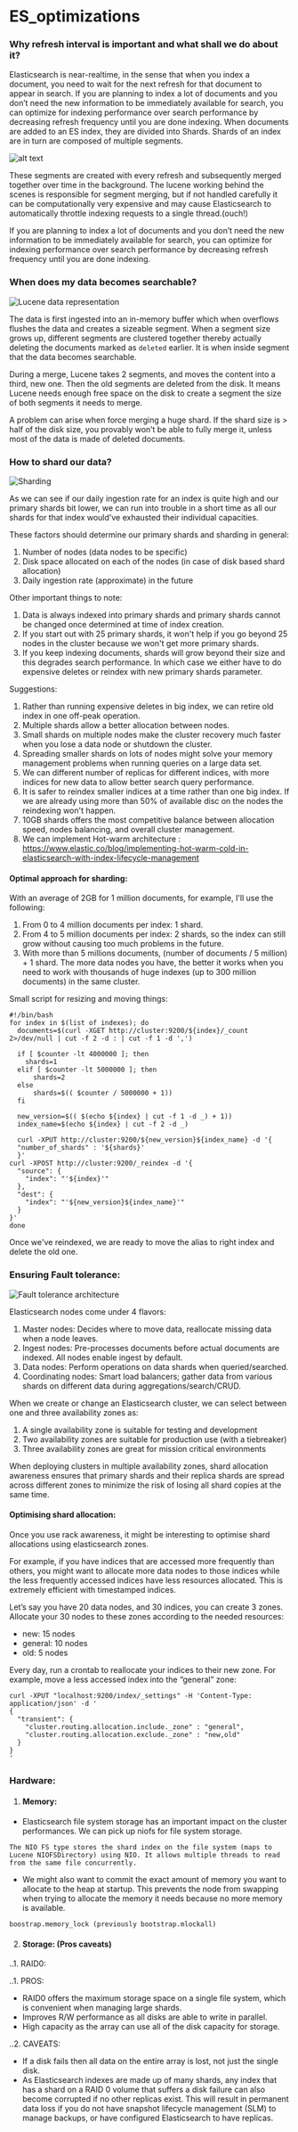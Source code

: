 # ES_optimizations

### Why refresh interval is important and what shall we do about it?

Elasticsearch is near-realtime, in the sense that when you index a document, you need to wait for the next refresh for that document to appear in search. 
If you are planning to index a lot of documents and you don’t need the new information to be immediately available for search, you can optimize for indexing performance over search performance by decreasing refresh frequency until you are done indexing.
When documents are added to an ES index, they are divided into Shards. Shards of an index are in turn are composed of multiple segments.  

![alt text](https://fdv.github.io/running-elasticsearch-fun-profit/003-about-lucene/images/image2.svg "Lucene data structure")


These segments are created with every refresh and subsequently merged together over time in the background.
The lucene working behind the scenes is responsible for segment merging, but if not handled carefully it can be computationally very expensive and may cause Elasticsearch to automatically throttle indexing requests to a single thread.(ouch!)

If you are planning to index a lot of documents and you don’t need the new information to be immediately available for search, you can optimize for indexing performance over search performance by decreasing refresh frequency until you are done indexing.

### When does my data becomes searchable?

![Lucene data representation](images/lucene_data_representation.png)

The data is first ingested into an in-memory buffer which when overflows flushes the data and creates a sizeable segment. 
When a segment size grows up, different segments are clustered together thereby actually deleting the documents marked as `deleted` earlier. It is when inside segment that the data becomes searchable.

During a merge, Lucene takes 2 segments, and moves the content into a third, new one. Then the old segments are deleted from the disk. It means Lucene needs enough free space on the disk to create a segment the size of both segments it needs to merge.

A problem can arise when force merging a huge shard. If the shard size is > half of the disk size, you provably won’t be able to fully merge it, unless most of the data is made of deleted documents.

### How to shard our data?

![Sharding](images/sharding.jpg)

As we can see if our daily ingestion rate for an index is quite high and our primary shards bit lower, we can run into trouble in a short time as all our shards for that index would've exhausted their individual capacities. 

These factors should determine our primary shards and sharding in general: 

1. Number of nodes (data nodes to be specific)
2. Disk space allocated on each of the nodes (in case of disk based shard allocation)
3. Daily ingestion rate (approximate) in the future

Other important things to note:

1. Data is always indexed into primary shards and primary shards cannot be changed once determined at time of index creation. 
2. If you start out with 25 primary shards, it won't help if you go beyond 25 nodes in the cluster because we won't get more primary shards.
3. If you keep indexing documents, shards will grow beyond their size and this degrades search performance. In which case we either have to do expensive deletes or reindex with new primary shards parameter.

Suggestions: 

1. Rather than running expensive deletes in big index, we can retire old index in one off-peak operation.
2. Multiple shards allow a better allocation between nodes.
3. Small shards on multiple nodes make the cluster recovery much faster when you lose a data node or shutdown the cluster.
4. Spreading smaller shards on lots of nodes might solve your memory management problems when running queries on a large data set.
5. We can different number of replicas for different indices, with more indices for new data to allow better search query performance. 
6. It is safer to reindex smaller indices at a time rather than one big index. If we are already using more than 50% of available disc on the nodes the reindexing won't happen. 
7. 10GB shards offers the most competitive balance between allocation speed, nodes balancing, and overall cluster management.
8. We can implement Hot-warm architecture :
 https://www.elastic.co/blog/implementing-hot-warm-cold-in-elasticsearch-with-index-lifecycle-management 

#### Optimal approach for sharding: 

With an average of 2GB for 1 million documents, for example, I'll use the following:
1. From 0 to 4 million documents per index: 1 shard.
2. From 4 to 5 million documents per index: 2 shards, so the index can still grow without causing too much problems in the future.
3. With more than 5 millions documents, (number of documents / 5 million) + 1 shard.
The more data nodes you have, the better it works when you need to work with thousands of huge indexes (up to 300 million documents) in the same cluster.

Small script for resizing and moving things: 

```
#!/bin/bash
for index in $(list of indexes); do
  documents=$(curl -XGET http://cluster:9200/${index}/_count 2>/dev/null | cut -f 2 -d : | cut -f 1 -d ',')
  
  if [ $counter -lt 4000000 ]; then
    shards=1
  elif [ $counter -lt 5000000 ]; then
      shards=2
  else
      shards=$(( $counter / 5000000 + 1)) 
  fi
  
  new_version=$(( $(echo ${index} | cut -f 1 -d _) + 1)) 
  index_name=$(echo ${index} | cut -f 2 -d _)
  
  curl -XPUT http://cluster:9200/${new_version}${index_name} -d '{  
  "number_of_shards" : '${shards}' 
  }'
curl -XPOST http://cluster:9200/_reindex -d '{ 
  "source": {
    "index": "'${index}'"
  },
  "dest": {
    "index": "'${new_version}${index_name}'"
  }
}'
done
```

Once we've reindexed, we are ready to move the alias to right index and delete the old one. 

### Ensuring Fault tolerance: 

![Fault tolerance architecture](https://fdv.github.io/running-elasticsearch-fun-profit/004-cluster-design/images/image1.svg)

Elasticsearch nodes come under 4 flavors:

1. Master nodes: Decides where to move data, reallocate missing data when a node leaves.
2. Ingest nodes: Pre-processes documents before actual documents are indexed. All nodes enable ingest by default.
3. Data nodes: Perform operations on data shards when queried/searched. 
4. Coordinating nodes: Smart load balancers; gather data from various shards on different data during aggregations/search/CRUD.

When we create or change an Elasticsearch cluster, we can select between one and three availability zones as:

1. A single availability zone is suitable for testing and development
2. Two availability zones are suitable for production use (with a tiebreaker)
3. Three availability zones are great for mission critical environments

When deploying clusters in multiple availability zones, shard allocation awareness ensures that primary shards and their replica shards are spread across different zones to minimize the risk of losing all shard copies at the same time.

#### Optimising shard allocation:

Once you use rack awareness, it might be interesting to optimise shard allocations using elasticsearch zones.

For example, if you have indices that are accessed more frequently than others, you might want to allocate more data nodes to those indices while the less frequently accessed indices have less resources allocated. This is extremely efficient with timestamped indices.

Let’s say you have 20 data nodes, and 30 indices, you can create 3 zones. Allocate your 30 nodes to these zones according to the needed resources:

* new: 15 nodes
* general: 10 nodes
* old: 5 nodes

Every day, run a crontab to reallocate your indices to their new zone. For example, move a less accessed index into the “general” zone:

```
curl -XPUT "localhost:9200/index/_settings" -H 'Content-Type: application/json' -d '
{
  "transient": {
    "cluster.routing.allocation.include._zone" : "general",
    "cluster.routing.allocation.exclude._zone" : "new,old"
  }
}
'
```

### Hardware:

1. #### Memory:

* Elasticsearch file system storage has an important impact on the cluster performances. We can pick up niofs for file system storage.

```
The NIO FS type stores the shard index on the file system (maps to Lucene NIOFSDirectory) using NIO. It allows multiple threads to read from the same file concurrently.
```

* We might also want to commit the exact amount of memory you want to allocate to the heap at startup. This prevents the node from swapping when trying to allocate the memory it needs because no more memory is available.

```
boostrap.memory_lock (previously bootstrap.mlockall)
```

2. #### Storage: (Pros caveats)

..1. RAID0:

..1. PROS:

* RAID0 offers the maximum storage space on a single file system, which is convenient when managing large shards.
* Improves R/W performance as all disks are able to write in parallel.
* High capacity as the array can use all of the disk capacity for storage. 

..2. CAVEATS: 

* If a disk fails then all data on the entire array is lost, not just the single disk.
* As Elasticsearch indexes are made up of many shards, any index that has a shard on a RAID 0 volume that suffers a disk failure can also become corrupted if no other replicas exist. This will result in permanent data loss if you do not have snapshot lifecycle management (SLM) to manage backups, or have configured Elasticsearch to have replicas.

